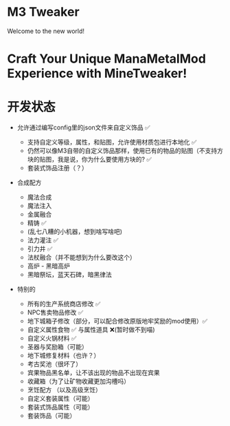# M3 Tweaker

Welcome to the new world!

# Craft Your Unique ManaMetalMod Experience with MineTweaker!

# 开发状态
  - 允许通过编写config里的json文件来自定义饰品 ✅
    - 支持自定义等级，属性，和贴图，允许使用材质包进行本地化 ✅
    - 仍然可以像M3自带的自定义饰品那样，使用已有的物品的贴图（不支持方块的贴图，我是说，你为什么要使用方块的? ✅
    - 套装式饰品注册（？）

  - 合成配方
    - 魔法合成
    - 魔法注入
    - 金属融合
    - 精铸 ✅
    - (乱七八糟的小机器，想到啥写啥吧)
    - 法力灌注 ✅
    - 引力井 ✅
    - 法杖融合（并不能想到为什么要改这个）
    - 高炉 - 黑暗高炉
    - 黑暗祭坛，蓝天石碑，暗黑律法

  - 特别的
    - 所有的生产系统商店修改 ✅
    - NPC售卖物品修改 ✅
    - 地下城箱子修改（部分，可以配合修改原版地牢奖励的mod使用）✅
    - 自定义属性食物 ✅  与属性道具 ❌(暂时做不到喵)
    - 自定义火锅材料 ✅
    - 圣器与奖励箱（可能）
    - 地下城修复材料（也许？）
    - 考古奖池（很坏了）
    - 宾果物品黑名单，让不该出现的物品不出现在宾果
    - 收藏箱（为了让矿物收藏更加沟槽吗）
    - 烹饪配方 （以及高级烹饪）
    - 自定义套装属性（可能）
    - 套装式饰品属性（可能）
    - 套装饰品（可能）
